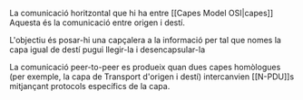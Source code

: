 La comunicació horitzontal que hi ha entre [[Capes Model OSI|capes]] 
	Aquesta és la comunicació entre origen i destí.

L'objectiu és posar-hi una capçalera a la informació per tal que nomes la capa igual de destí pugui llegir-la i desencapsular-la


La comunicació peer-to-peer es produeix quan dues capes homòlogues (per exemple, la capa de Transport d'origen i destí) intercanvien [[N-PDU]]s mitjançant protocols específics de la capa.
